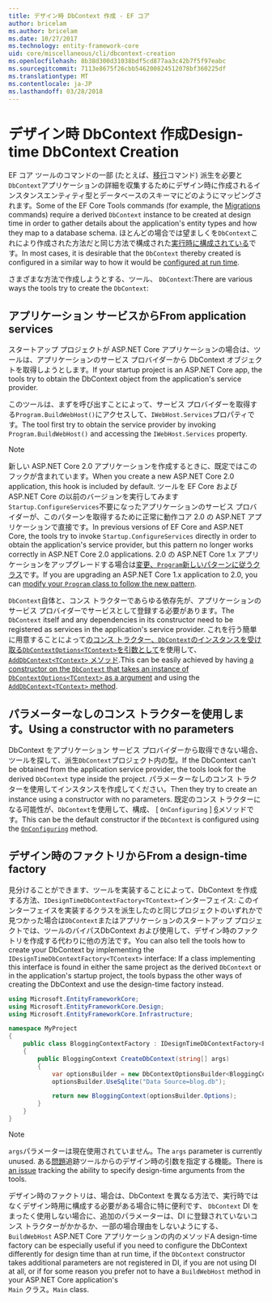 ```yaml
---
title: デザイン時 DbContext 作成 - EF コア
author: bricelam
ms.author: bricelam
ms.date: 10/27/2017
ms.technology: entity-framework-core
uid: core/miscellaneous/cli/dbcontext-creation
ms.openlocfilehash: 8b38d300d31038bdf5cd877aa3c42b7f5f97eabc
ms.sourcegitcommit: 7113e8675f26cbb546200824512078bf360225df
ms.translationtype: MT
ms.contentlocale: ja-JP
ms.lasthandoff: 03/28/2018
---
```

<a name="design-time-dbcontext-creation"></a><span data-ttu-id="a5932-102">デザイン時 DbContext 作成</span><span class="sxs-lookup"><span data-stu-id="a5932-102">Design-time DbContext Creation</span></span>
==============================
<span data-ttu-id="a5932-103">EF コア ツールのコマンドの一部 (たとえば、[移行][ 1]コマンド) 派生を必要と`DbContext`アプリケーションの詳細を収集するためにデザイン時に作成されるインスタンスエンティティ型とデータベースのスキーマにどのようにマッピングされます。</span><span class="sxs-lookup"><span data-stu-id="a5932-103">Some of the EF Core Tools commands (for example, the [Migrations][1] commands) require a derived `DbContext` instance to be created at design time in order to gather details about the application's entity types and how they map to a database schema.</span></span> <span data-ttu-id="a5932-104">ほとんどの場合では望ましくを`DbContext`これにより作成された方法だと同じ方法で構成された[実行時に構成されている][2]です。</span><span class="sxs-lookup"><span data-stu-id="a5932-104">In most cases, it is desirable that the `DbContext` thereby created is configured in a similar way to how it would be [configured at run time][2].</span></span>

<span data-ttu-id="a5932-105">さまざまな方法で作成しようとする、ツール、 `DbContext`:</span><span class="sxs-lookup"><span data-stu-id="a5932-105">There are various ways the tools try to create the `DbContext`:</span></span>

<a name="from-application-services"></a><span data-ttu-id="a5932-106">アプリケーション サービスから</span><span class="sxs-lookup"><span data-stu-id="a5932-106">From application services</span></span>
-------------------------
<span data-ttu-id="a5932-107">スタートアップ プロジェクトが ASP.NET Core アプリケーションの場合は、ツールは、アプリケーションのサービス プロバイダーから DbContext オブジェクトを取得しようとします。</span><span class="sxs-lookup"><span data-stu-id="a5932-107">If your startup project is an ASP.NET Core app, the tools try to obtain the DbContext object from the application's service provider.</span></span>

<span data-ttu-id="a5932-108">このツールは、まずを呼び出すことによって、サービス プロバイダーを取得する`Program.BuildWebHost()`にアクセスして、`IWebHost.Services`プロパティです。</span><span class="sxs-lookup"><span data-stu-id="a5932-108">The tool first try to obtain the service provider by invoking `Program.BuildWebHost()` and accessing the `IWebHost.Services` property.</span></span>

> [!NOTE]
> <span data-ttu-id="a5932-109">新しい ASP.NET Core 2.0 アプリケーションを作成するときに、既定ではこのフックが含まれています。</span><span class="sxs-lookup"><span data-stu-id="a5932-109">When you create a new ASP.NET Core 2.0 application, this hook is included by default.</span></span> <span data-ttu-id="a5932-110">ツールを EF Core および ASP.NET Core の以前のバージョンを実行してみます`Startup.ConfigureServices`不要になったアプリケーションのサービス プロバイダーが、このパターンを取得するために正常に動作コア 2.0 の ASP.NET アプリケーションで直接です。</span><span class="sxs-lookup"><span data-stu-id="a5932-110">In previous versions of EF Core and ASP.NET Core, the tools try to invoke `Startup.ConfigureServices` directly in order to obtain the application's service provider, but this pattern no longer works correctly in ASP.NET Core 2.0 applications.</span></span> <span data-ttu-id="a5932-111">2.0 の ASP.NET Core 1.x アプリケーションをアップグレードする場合は[変更、`Program`新しいパターンに従うクラス][3]です。</span><span class="sxs-lookup"><span data-stu-id="a5932-111">If you are upgrading an ASP.NET Core 1.x application to 2.0, you can [modify your `Program` class to follow the new pattern][3].</span></span>

<span data-ttu-id="a5932-112">`DbContext`自体と、コンス トラクターであらゆる依存先が、アプリケーションのサービス プロバイダーでサービスとして登録する必要があります。</span><span class="sxs-lookup"><span data-stu-id="a5932-112">The `DbContext` itself and any dependencies in its constructor need to be registered as services in the application's service provider.</span></span> <span data-ttu-id="a5932-113">これを行う簡単に用意することによって[のコンス トラクター、`DbContext`のインスタンスを受け取る`DbContextOptions<TContext>`を引数として][ 4]を使用して、 [ `AddDbContext<TContext>` メソッド][5].</span><span class="sxs-lookup"><span data-stu-id="a5932-113">This can be easily achieved by having [a constructor on the `DbContext` that takes an instance of `DbContextOptions<TContext>` as a argument][4] and using the [`AddDbContext<TContext>` method][5].</span></span>

<a name="using-a-constructor-with-no-parameters"></a><span data-ttu-id="a5932-114">パラメーターなしのコンス トラクターを使用します。</span><span class="sxs-lookup"><span data-stu-id="a5932-114">Using a constructor with no parameters</span></span>
--------------------------------------
<span data-ttu-id="a5932-115">DbContext をアプリケーション サービス プロバイダーから取得できない場合、ツールを探して、派生`DbContext`プロジェクト内の型。</span><span class="sxs-lookup"><span data-stu-id="a5932-115">If the DbContext can't be obtained from the application service provider, the tools look for the derived `DbContext` type inside the project.</span></span> <span data-ttu-id="a5932-116">パラメーターなしのコンス トラクターを使用してインスタンスを作成してください。</span><span class="sxs-lookup"><span data-stu-id="a5932-116">Then they try to create an instance using a constructor with no parameters.</span></span> <span data-ttu-id="a5932-117">既定のコンス トラクターになる可能性が、`DbContext`を使用して、構成、 [ `OnConfiguring` ] [ 6]メソッドです。</span><span class="sxs-lookup"><span data-stu-id="a5932-117">This can be the default constructor if the `DbContext` is configured using the [`OnConfiguring`][6] method.</span></span>

<a name="from-a-design-time-factory"></a><span data-ttu-id="a5932-118">デザイン時のファクトリから</span><span class="sxs-lookup"><span data-stu-id="a5932-118">From a design-time factory</span></span>
--------------------------
<span data-ttu-id="a5932-119">見分けることができます、ツールを実装することによって、DbContext を作成する方法、`IDesignTimeDbContextFactory<TContext>`インターフェイス: このインターフェイスを実装するクラスを派生したのと同じプロジェクトのいずれかで見つかった場合は`DbContext`またはアプリケーションのスタートアップ プロジェクトでは、ツールのバイパスDbContext および使用して、デザイン時のファクトリを作成する代わりに他の方法です。</span><span class="sxs-lookup"><span data-stu-id="a5932-119">You can also tell the tools how to create your DbContext by implementing the `IDesignTimeDbContextFactory<TContext>` interface: If a class implementing this interface is found in either the same project as the derived `DbContext` or in the application's startup project, the tools bypass the other ways of creating the DbContext and use the design-time factory instead.</span></span>

``` csharp
using Microsoft.EntityFrameworkCore;
using Microsoft.EntityFrameworkCore.Design;
using Microsoft.EntityFrameworkCore.Infrastructure;

namespace MyProject
{
    public class BloggingContextFactory : IDesignTimeDbContextFactory<BloggingContext>
    {
        public BloggingContext CreateDbContext(string[] args)
        {
            var optionsBuilder = new DbContextOptionsBuilder<BloggingContext>();
            optionsBuilder.UseSqlite("Data Source=blog.db");

            return new BloggingContext(optionsBuilder.Options);
        }
    }
}
```

> [!NOTE]
> <span data-ttu-id="a5932-120">`args`パラメーターは現在使用されていません。</span><span class="sxs-lookup"><span data-stu-id="a5932-120">The `args` parameter is currently unused.</span></span> <span data-ttu-id="a5932-121">ある[問題][ 7]追跡ツールからのデザイン時の引数を指定する機能。</span><span class="sxs-lookup"><span data-stu-id="a5932-121">There is [an issue][7] tracking the ability to specify design-time arguments from the tools.</span></span>

<span data-ttu-id="a5932-122">デザイン時のファクトリは、場合は、DbContext を異なる方法で、実行時ではなくデザイン時用に構成する必要がある場合に特に便利です、 `DbContext` DI をまったく使用しない場合に、追加のパラメーターは、DI に登録されていないコンス トラクターがかかるか、一部の場合理由をしないようにする、 `BuildWebHost` ASP.NET Core アプリケーションの内のメソッド</span><span class="sxs-lookup"><span data-stu-id="a5932-122">A design-time factory can be especially useful if you need to configure the DbContext differently for design time than at run time, if the `DbContext` constructor takes additional parameters are not registered in DI, if you are not using DI at all, or if for some reason you prefer not to have a `BuildWebHost` method in your ASP.NET Core application's</span></span>  
<span data-ttu-id="a5932-123">`Main` クラス。</span><span class="sxs-lookup"><span data-stu-id="a5932-123">`Main` class.</span></span>

  [1]: xref:core/managing-schemas/migrations/index
  [2]: xref:core/miscellaneous/configuring-dbcontext
  [3]: https://docs.microsoft.com/aspnet/core/migration/1x-to-2x/#update-main-method-in-programcs
  [4]: xref:core/miscellaneous/configuring-dbcontext#constructor-argument
  [5]: xref:core/miscellaneous/configuring-dbcontext#using-dbcontext-with-dependency-injection
  [6]: xref:core/miscellaneous/configuring-dbcontext#onconfiguring
  [7]: https://github.com/aspnet/EntityFrameworkCore/issues/8332
